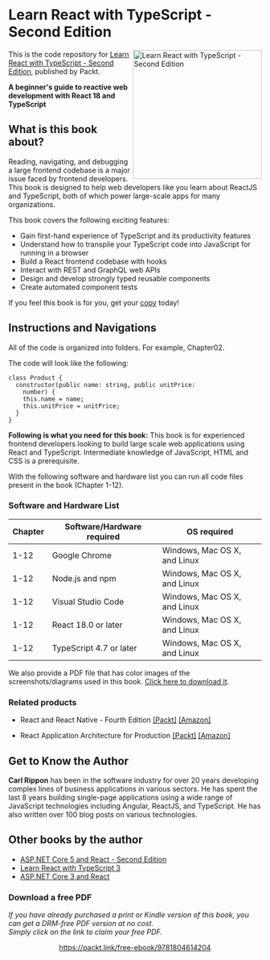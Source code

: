# Learn React with TypeScript - Second Edition

<a href="https://www.packtpub.com/product/learn-react-with-typescript-second-edition/9781804614204"><img src="https://static.packt-cdn.com/products/9781804614204/cover/smaller" alt="Learn React with TypeScript - Second Edition" height="256px" align="right"></a>

This is the code repository for [Learn React with TypeScript - Second Edition](https://www.packtpub.com/product/learn-react-with-typescript-second-edition/9781804614204), published by Packt.

**A beginner's guide to reactive web development with React 18 and TypeScript**

## What is this book about?
Reading, navigating, and debugging a large frontend codebase is a major issue faced by frontend developers. This book is designed to help web developers like you learn about ReactJS and TypeScript, both of which power large-scale apps for many organizations.

This book covers the following exciting features:
* Gain first-hand experience of TypeScript and its productivity features
* Understand how to transpile your TypeScript code into JavaScript for running in a browser
* Build a React frontend codebase with hooks
* Interact with REST and GraphQL web APIs
* Design and develop strongly typed reusable components
* Create automated component tests

If you feel this book is for you, get your [copy](https://www.amazon.com/Learn-React-TypeScript-Beginners-development/dp/1804614203/ref=tmm_pap_swatch_0?_encoding=UTF8&qid=&sr=) today!


## Instructions and Navigations
All of the code is organized into folders. For example, Chapter02.

The code will look like the following:
```
class Product {
  constructor(public name: string, public unitPrice:
    number) {
    this.name = name;
    this.unitPrice = unitPrice;
  }
}

```

**Following is what you need for this book:**
This book is for experienced frontend developers looking to build large scale web applications using React and TypeScript. Intermediate knowledge of JavaScript, HTML and CSS is a prerequisite.

With the following software and hardware list you can run all code files present in the book (Chapter 1-12).

### Software and Hardware List
| Chapter | Software/Hardware required | OS required |
| -------- | ------------------------------------ | ----------------------------------- |
| 1-12 | Google Chrome | Windows, Mac OS X, and Linux |
| 1-12 | Node.js and npm | Windows, Mac OS X, and Linux |
| 1-12 | Visual Studio Code | Windows, Mac OS X, and Linux |
| 1-12 | React 18.0 or later | Windows, Mac OS X, and Linux |
| 1-12 | TypeScript 4.7 or later | Windows, Mac OS X, and Linux |

We also provide a PDF file that has color images of the screenshots/diagrams used in this book. [Click here to download it](https://packt.link/5CvU5).


### Related products
* React and React Native - Fourth Edition [[Packt]](https://www.packtpub.com/product/react-and-react-native-fourth-edition/9781803231280) [[Amazon]](https://www.amazon.com/React-Native-cross-platform-JavaScript-applications/dp/1803231289)

* React Application Architecture for Production [[Packt]](https://www.packtpub.com/product/react-application-architecture-for-production/9781801070539) [[Amazon]](https://www.amazon.com/React-Application-Architecture-Production-enterprise-ready/dp/1801070539/ref=tmm_pap_swatch_0?_encoding=UTF8&qid=&sr=)


## Get to Know the Author

**Carl Rippon** 
has been in the software industry for over 20 years developing complex lines of business applications in various sectors. He has spent the last 8 years building single-page applications using a wide range of JavaScript technologies including Angular, ReactJS, and TypeScript. He has also written over 100 blog posts on various technologies.

## Other books by the author
* [ASP.NET Core 5 and React - Second Edition](https://www.packtpub.com/product/aspnet-core-5-and-react-second-edition/9781800206168)
* [Learn React with TypeScript 3](https://www.packtpub.com/product/learn-react-with-typescript-3/9781789610253?_ga=2.115218816.60521389.1675320509-1593508983.1675068804)
* [ASP.NET Core 3 and React](https://www.packtpub.com/product/aspnet-core-3-and-react/9781789950229)

### Download a free PDF

 <i>If you have already purchased a print or Kindle version of this book, you can get a DRM-free PDF version at no cost.<br>Simply click on the link to claim your free PDF.</i>
<p align="center"> <a href="https://packt.link/free-ebook/9781804614204">https://packt.link/free-ebook/9781804614204 </a> </p>